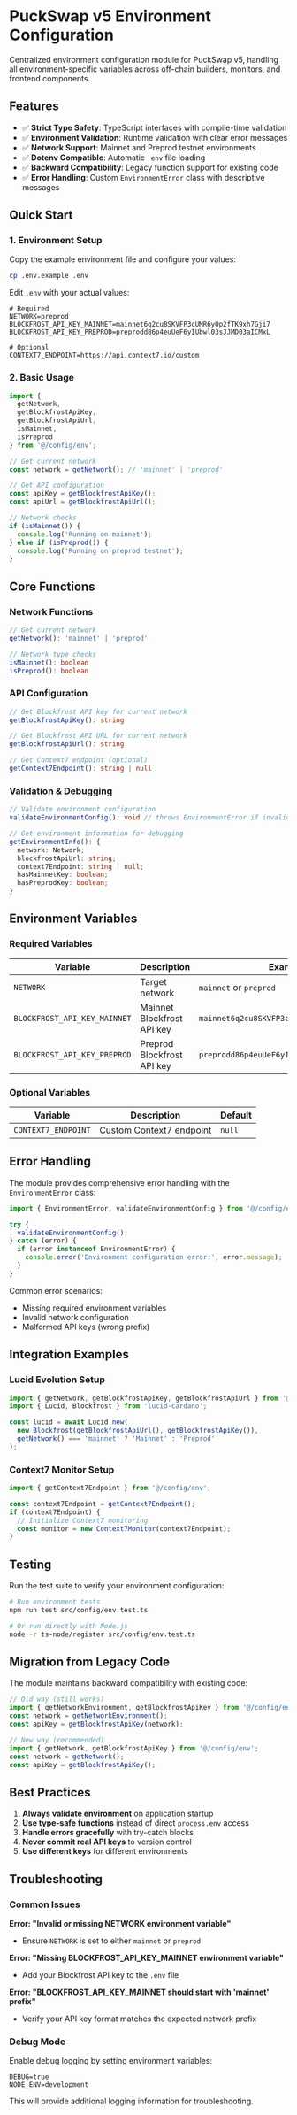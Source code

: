 # PuckSwap v5 Environment Configuration

Centralized environment configuration module for PuckSwap v5, handling all environment-specific variables across off-chain builders, monitors, and frontend components.

## Features

- ✅ **Strict Type Safety**: TypeScript interfaces with compile-time validation
- ✅ **Environment Validation**: Runtime validation with clear error messages
- ✅ **Network Support**: Mainnet and Preprod testnet environments
- ✅ **Dotenv Compatible**: Automatic `.env` file loading
- ✅ **Backward Compatibility**: Legacy function support for existing code
- ✅ **Error Handling**: Custom `EnvironmentError` class with descriptive messages

## Quick Start

### 1. Environment Setup

Copy the example environment file and configure your values:

```bash
cp .env.example .env
```

Edit `.env` with your actual values:

```env
# Required
NETWORK=preprod
BLOCKFROST_API_KEY_MAINNET=mainnet6q2cu8SKVFP3cUMR6yQp2fTK9xh7Gji7
BLOCKFROST_API_KEY_PREPROD=preprodd86p4euUeF6yIUbwl03sJJMD03aICMxL

# Optional
CONTEXT7_ENDPOINT=https://api.context7.io/custom
```

### 2. Basic Usage

```typescript
import { 
  getNetwork, 
  getBlockfrostApiKey, 
  getBlockfrostApiUrl,
  isMainnet,
  isPreprod 
} from '@/config/env';

// Get current network
const network = getNetwork(); // 'mainnet' | 'preprod'

// Get API configuration
const apiKey = getBlockfrostApiKey();
const apiUrl = getBlockfrostApiUrl();

// Network checks
if (isMainnet()) {
  console.log('Running on mainnet');
} else if (isPreprod()) {
  console.log('Running on preprod testnet');
}
```

## Core Functions

### Network Functions

```typescript
// Get current network
getNetwork(): 'mainnet' | 'preprod'

// Network type checks
isMainnet(): boolean
isPreprod(): boolean
```

### API Configuration

```typescript
// Get Blockfrost API key for current network
getBlockfrostApiKey(): string

// Get Blockfrost API URL for current network
getBlockfrostApiUrl(): string

// Get Context7 endpoint (optional)
getContext7Endpoint(): string | null
```

### Validation & Debugging

```typescript
// Validate environment configuration
validateEnvironmentConfig(): void // throws EnvironmentError if invalid

// Get environment information for debugging
getEnvironmentInfo(): {
  network: Network;
  blockfrostApiUrl: string;
  context7Endpoint: string | null;
  hasMainnetKey: boolean;
  hasPreprodKey: boolean;
}
```

## Environment Variables

### Required Variables

| Variable | Description | Example |
|----------|-------------|---------|
| `NETWORK` | Target network | `mainnet` or `preprod` |
| `BLOCKFROST_API_KEY_MAINNET` | Mainnet Blockfrost API key | `mainnet6q2cu8SKVFP3cUMR6yQp2fTK9xh7Gji7` |
| `BLOCKFROST_API_KEY_PREPROD` | Preprod Blockfrost API key | `preprodd86p4euUeF6yIUbwl03sJJMD03aICMxL` |

### Optional Variables

| Variable | Description | Default |
|----------|-------------|---------|
| `CONTEXT7_ENDPOINT` | Custom Context7 endpoint | `null` |

## Error Handling

The module provides comprehensive error handling with the `EnvironmentError` class:

```typescript
import { EnvironmentError, validateEnvironmentConfig } from '@/config/env';

try {
  validateEnvironmentConfig();
} catch (error) {
  if (error instanceof EnvironmentError) {
    console.error('Environment configuration error:', error.message);
  }
}
```

Common error scenarios:
- Missing required environment variables
- Invalid network configuration
- Malformed API keys (wrong prefix)

## Integration Examples

### Lucid Evolution Setup

```typescript
import { getNetwork, getBlockfrostApiKey, getBlockfrostApiUrl } from '@/config/env';
import { Lucid, Blockfrost } from 'lucid-cardano';

const lucid = await Lucid.new(
  new Blockfrost(getBlockfrostApiUrl(), getBlockfrostApiKey()),
  getNetwork() === 'mainnet' ? 'Mainnet' : 'Preprod'
);
```

### Context7 Monitor Setup

```typescript
import { getContext7Endpoint } from '@/config/env';

const context7Endpoint = getContext7Endpoint();
if (context7Endpoint) {
  // Initialize Context7 monitoring
  const monitor = new Context7Monitor(context7Endpoint);
}
```

## Testing

Run the test suite to verify your environment configuration:

```bash
# Run environment tests
npm run test src/config/env.test.ts

# Or run directly with Node.js
node -r ts-node/register src/config/env.test.ts
```

## Migration from Legacy Code

The module maintains backward compatibility with existing code:

```typescript
// Old way (still works)
import { getNetworkEnvironment, getBlockfrostApiKey } from '@/config/env';
const network = getNetworkEnvironment();
const apiKey = getBlockfrostApiKey(network);

// New way (recommended)
import { getNetwork, getBlockfrostApiKey } from '@/config/env';
const network = getNetwork();
const apiKey = getBlockfrostApiKey();
```

## Best Practices

1. **Always validate environment** on application startup
2. **Use type-safe functions** instead of direct `process.env` access
3. **Handle errors gracefully** with try-catch blocks
4. **Never commit real API keys** to version control
5. **Use different keys** for different environments

## Troubleshooting

### Common Issues

**Error: "Invalid or missing NETWORK environment variable"**
- Ensure `NETWORK` is set to either `mainnet` or `preprod`

**Error: "Missing BLOCKFROST_API_KEY_MAINNET environment variable"**
- Add your Blockfrost API key to the `.env` file

**Error: "BLOCKFROST_API_KEY_MAINNET should start with 'mainnet' prefix"**
- Verify your API key format matches the expected network prefix

### Debug Mode

Enable debug logging by setting environment variables:

```env
DEBUG=true
NODE_ENV=development
```

This will provide additional logging information for troubleshooting.
